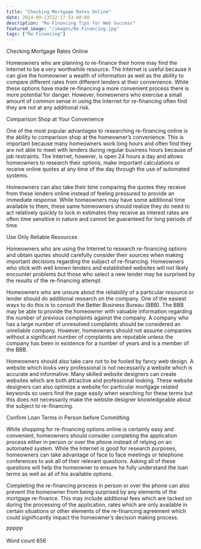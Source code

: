 ```yaml
---
title: "Checking Mortgage Rates Online"
date: 2024-09-13T22:17:53-08:00
description: "Re-Financing Tips for Web Success"
featured_image: "/images/Re-Financing.jpg"
tags: ["Re Financing"]
---
```


Checking Mortgage Rates Online

Homeowners who are planning to re-finance their home may find the Internet to be a very worthwhile resource. The Internet is useful because it can give the homeowner a wealth of information as well as the ability to compare different rates from different lenders at their convenience. While these options have made re-financing a more convenient process there is more potential for danger. However, homeowners who exercise a small amount of common sense in using the Internet for re-financing often find they are not at any additional risk. 

Comparison Shop at Your Convenience

One of the most popular advantages to researching re-financing online is the ability to comparison shop at the homeowner’s convenience. This is important because many homeowners work long hours and often find they are not able to meet with lenders during regular business hours because of job restraints. The Internet, however, is open 24 hours a day and allows homeowners to research their options, make important calculations or receive online quotes at any time of the day through the use of automated systems. 

Homeowners can also take their time comparing the quotes they receive from these lenders online instead of feeling pressured to provide an immediate response. While homeowners may have some additional time available to them, these same homeowners should realize they do need to act relatively quickly to lock in estimates they receive as interest rates are often time sensitive in nature and cannot be guaranteed for long periods of time. 

Use Only Reliable Resources

Homeowners who are using the Internet to research re-financing options and obtain quotes should carefully consider their sources when making important decisions regarding the subject of re-financing. Homeowners who stick with well known lenders and established websites will not likely encounter problems but those who select a new lender may be surprised by the results of the re-financing attempt.

Homeowners who are unsure about the reliability of a particular resource or lender should do additional research on the company. One of the easiest ways to do this is to consult the Better Business Bureau (BBB). The BBB may be able to provide the homeowner with valuable information regarding the number of previous complaints against the company. A company who has a large number of unresolved complaints should be considered an unreliable company. However, homeowners should not assume companies without a significant number of complaints are reputable unless the company has been in existence for a number of years and is a member of the BBB. 

Homeowners should also take care not to be fooled by fancy web design. A website which looks very professional is not necessarily a website which is accurate and informative. Many skilled website designers can create websites which are both attractive and professional looking. These website designers can also optimize a website for particular mortgage related keywords so users find the page easily when searching for these terms but this does not necessarily make the website designer knowledgeable about the subject to re-financing.  

Confirm Loan Terms in Person before Committing

While shopping for re-financing options online is certainly easy and convenient, homeowners should consider completing the application process either in person or over the phone instead of relying on an automated system. While the Internet is good for research purposes, homeowners can take advantage of face to face meetings or telephone conferences to ask all of their relevant questions. Asking all of these questions will help the homeowner to ensure he fully understand the loan terms as well as all of his available options.

Completing the re-financing process in person or over the phone can also prevent the homeowner from being surprised by any elements of the mortgage re-finance. This may include additional fees which are tacked on during the processing of the application, rates which are only available in certain situations or other elements of the re-financing agreement which could significantly impact the homeowner’s decision making process. 

PPPPP

Word count 656




